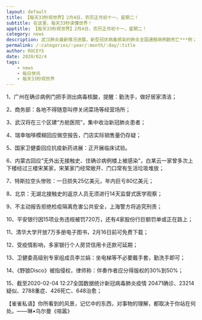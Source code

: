 ```yaml
---
layout: default
title: 【每天33秒观世界】2月4日，农历正月初十一，星期二！
subtitle: 在这里，每天33秒读懂世界！
apptitle: 【每天33秒观世界】2月4日，农历正月初十一，星期二！
category: news
description: 武汉肺炎最新情况进展，新型冠状病毒感染的肺炎全国通报病例数死亡***例；在这里，每天33秒或60秒读懂世界，免费每日快讯新闻简报接口API，微语简报接口API，Skylark，爬虫简讯API接口免费，微信可以直接转账到QQ了。【每天33秒观世界】2019年12月12345678910111213141516171819202122232425262728293031日。ROCEYS全栈CEO 2020-01-23 10:22:18
permalink: /:categories/:year/:month/:day/:title
author: ROCEYS
date: 2020/02/4
tags:
    - news
    - 每日快讯
    - 每天33秒观世界
---
```



1、广州在确诊病例门把手测出病毒核酸，提醒：勤洗手，做好居家清洁；

2、商务部：各地不得随意叫停关闭菜场等经营场所；

3、武汉将在三个区建“方舱医院”，集中收治新冠肺炎患者；

4、瑞幸咖啡模糊回应做空报告，门店实际销售量仍存疑；

5、国家卫健委回应抗疫新药进展：正开展临床试验。

6、内蒙古回应“无外出无接触史、住确诊病例楼上被感染”，白某云一家曾多次上下楼经过三楼宋某家，宋某家门经常敞开、门口常有生活垃圾堆放；

7、特斯拉空头惨败：一日损失25亿美元，年内巨亏80亿美元；

8、北京：无湖北接触史的返京人员无须进行14天监督式医学观察；

9、不主动报告拒绝检疫隔离危害公共安全，上海警方将追究刑责；

10、平安银行因15项业务违规被罚720万，还有4家股份行巨额罚单或正在路上；

11、清华大学开放7万多册电子图书，2月16日前可免费下载；

12、受疫情影响，多家银行个人房贷信用卡还款可延期；

13、卫健委高级别专家组成员李兰娟：坐电梯等不必要戴手套，勤洗手即可；

14、《野狼Disco》被指侵权，律师称：伴奏作者应分得版权的30%到50%；

15、截至2020-02-04 12:27全国数据统计新冠病毒肺炎疫情 20471确诊、23214疑似、2788重症、426死亡、648治愈；


【雀雀私语】你所看到的风景，记忆中的东西，对事物的理解，都取决于你站在何处。——琳•乌尔曼《喧嚣》